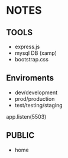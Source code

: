 # NOTES

## TOOLS

-  express.js
-  mysql DB (xamp)
-  bootstrap.css

## Enviroments

-  dev/development
-  prod/production
-  test/testing/staging

app.listen(5503)

## PUBLIC

-  home